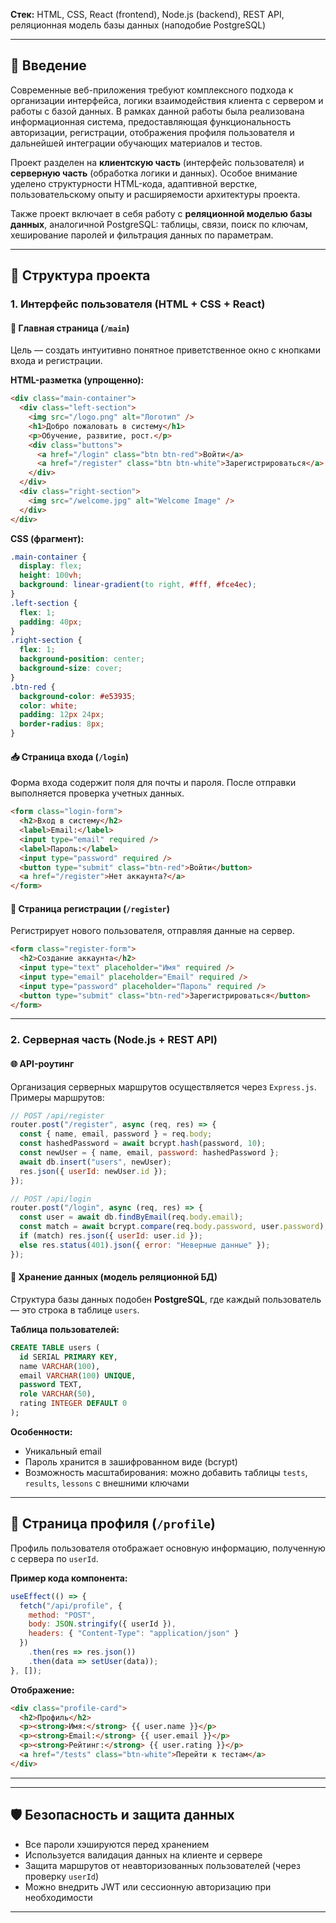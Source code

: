 
**Стек:** HTML, CSS, React (frontend), Node.js (backend), REST API, реляционная модель базы данных (наподобие PostgreSQL)

---

## 📖 Введение

Современные веб-приложения требуют комплексного подхода к организации интерфейса, логики взаимодействия клиента с сервером и работы с базой данных. В рамках данной работы была реализована информационная система, предоставляющая функциональность авторизации, регистрации, отображения профиля пользователя и дальнейшей интеграции обучающих материалов и тестов.

Проект разделен на **клиентскую часть** (интерфейс пользователя) и **серверную часть** (обработка логики и данных). Особое внимание уделено структурности HTML-кода, адаптивной верстке, пользовательскому опыту и расширяемости архитектуры проекта.

Также проект включает в себя работу с **реляционной моделью базы данных**, аналогичной PostgreSQL: таблицы, связи, поиск по ключам, хеширование паролей и фильтрация данных по параметрам.

---

## 🧩 Структура проекта

### 1. Интерфейс пользователя (HTML + CSS + React)

#### 📄 Главная страница (`/main`)

Цель — создать интуитивно понятное приветственное окно с кнопками входа и регистрации.

**HTML-разметка (упрощенно):**

```html
<div class="main-container">
  <div class="left-section">
    <img src="/logo.png" alt="Логотип" />
    <h1>Добро пожаловать в систему</h1>
    <p>Обучение, развитие, рост.</p>
    <div class="buttons">
      <a href="/login" class="btn btn-red">Войти</a>
      <a href="/register" class="btn btn-white">Зарегистрироваться</a>
    </div>
  </div>
  <div class="right-section">
    <img src="/welcome.jpg" alt="Welcome Image" />
  </div>
</div>
```

**CSS (фрагмент):**

```css
.main-container {
  display: flex;
  height: 100vh;
  background: linear-gradient(to right, #fff, #fce4ec);
}
.left-section {
  flex: 1;
  padding: 40px;
}
.right-section {
  flex: 1;
  background-position: center;
  background-size: cover;
}
.btn-red {
  background-color: #e53935;
  color: white;
  padding: 12px 24px;
  border-radius: 8px;
}
```

#### 📥 Страница входа (`/login`)

Форма входа содержит поля для почты и пароля. После отправки выполняется проверка учетных данных.

```html
<form class="login-form">
  <h2>Вход в систему</h2>
  <label>Email:</label>
  <input type="email" required />
  <label>Пароль:</label>
  <input type="password" required />
  <button type="submit" class="btn-red">Войти</button>
  <a href="/register">Нет аккаунта?</a>
</form>
```

#### 🧾 Страница регистрации (`/register`)

Регистрирует нового пользователя, отправляя данные на сервер.

```html
<form class="register-form">
  <h2>Создание аккаунта</h2>
  <input type="text" placeholder="Имя" required />
  <input type="email" placeholder="Email" required />
  <input type="password" placeholder="Пароль" required />
  <button type="submit" class="btn-red">Зарегистрироваться</button>
</form>
```

---

### 2. Серверная часть (Node.js + REST API)

#### 🌐 API-роутинг

Организация серверных маршрутов осуществляется через `Express.js`. Примеры маршрутов:

```js
// POST /api/register
router.post("/register", async (req, res) => {
  const { name, email, password } = req.body;
  const hashedPassword = await bcrypt.hash(password, 10);
  const newUser = { name, email, password: hashedPassword };
  await db.insert("users", newUser);
  res.json({ userId: newUser.id });
});

// POST /api/login
router.post("/login", async (req, res) => {
  const user = await db.findByEmail(req.body.email);
  const match = await bcrypt.compare(req.body.password, user.password);
  if (match) res.json({ userId: user.id });
  else res.status(401).json({ error: "Неверные данные" });
});
```

#### 🧠 Хранение данных (модель реляционной БД)

Структура базы данных подобен **PostgreSQL**, где каждый пользователь — это строка в таблице `users`.

**Таблица пользователей:**

```sql
CREATE TABLE users (
  id SERIAL PRIMARY KEY,
  name VARCHAR(100),
  email VARCHAR(100) UNIQUE,
  password TEXT,
  role VARCHAR(50),
  rating INTEGER DEFAULT 0
);
```

**Особенности:**

* Уникальный email
* Пароль хранится в зашифрованном виде (bcrypt)
* Возможность масштабирования: можно добавить таблицы `tests`, `results`, `lessons` с внешними ключами

---

## 👤 Страница профиля (`/profile`)

Профиль пользователя отображает основную информацию, полученную с сервера по `userId`.

**Пример кода компонента:**

```js
useEffect(() => {
  fetch("/api/profile", {
    method: "POST",
    body: JSON.stringify({ userId }),
    headers: { "Content-Type": "application/json" }
  })
    .then(res => res.json())
    .then(data => setUser(data));
}, []);
```

**Отображение:**

```html
<div class="profile-card">
  <h2>Профиль</h2>
  <p><strong>Имя:</strong> {{ user.name }}</p>
  <p><strong>Email:</strong> {{ user.email }}</p>
  <p><strong>Рейтинг:</strong> {{ user.rating }}</p>
  <a href="/tests" class="btn-white">Перейти к тестам</a>
</div>
```

---




---

## 🛡️ Безопасность и защита данных

* Все пароли хэшируются перед хранением
* Используется валидация данных на клиенте и сервере
* Защита маршрутов от неавторизованных пользователей (через проверку `userId`)
* Можно внедрить JWT или сессионную авторизацию при необходимости

---

